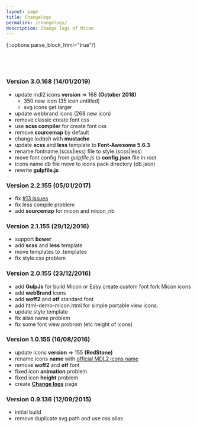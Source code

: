 ```yaml
---
layout: page
title: Changelogs
permalink: /changelogs/
description: Change logs of Micon
---
```

{::options parse_block_html="true"/}

<div class="importi pemu" style="margin-top: 80px;">
<div class="contact">


### Version 3.0.168 (14/01/2019)

- update mdl2 icons **version** => 168 **(October 2018)**
  - 350 new icon (35 icon untitled)
  - svg icons get larger
- update webbrand icons (268 new icon)
- remove classic create font css
- use **scss compiler** for create font css
- remove **sourcemap** by default
- change *lodash* with **mustache**
- update **scss** and **less** template to **Font-Awesome 5.6.3**
- rename fontname.(scss\|less) file to style.(scss\|less)
- move font config from *gulpfile.js* to **config.json** file in root
- icons name db file move to icons pack directory (db.json)
- rewrite **gulpfile.js**

### Version 2.2.155 (05/01/2017)

- fix [#13 issues](https://github.com/xtoolkit/Micon/issues/13/)
- fix less compile problem
- add **sourcemap** for micon and micon_nb

### Version 2.1.155 (29/12/2016)

- support **bower**
- add **scss** and **less** template
- move templates to .templates
- fix style.css problem

### Version 2.0.155 (23/12/2016)

- add **GulpJs** for build Micon or Easy create custom font fork Micon icons
- add **webBrand** icons
- add **woff2** and **otf** standard font
- add html-demo-micon.html for simple portable view icons.
- update style template
- fix alias name problem
- fix some font view probrom (etc height of icons)

### Version 1.0.155 (16/08/2016)

- update icons **version** => 155 **(RedStone)**
- rename icons **name** with [official MDL2 icons name](https://msdn.microsoft.com/en-us/windows/uwp/style/segoe-ui-symbol-font)
- remove **woff2** and **otf** font
- fixed icon **animation** problem
- fixed icon **height** problem
- create [**Change logs**](http://xtoolkit.github.io/Micon/changelogs/) page

### Version 0.9.136 (12/09/2015)

- initial build
- remove duplicate svg path and use css alias


</div>
</div>
<div class="iconst">
<br>
</div>
